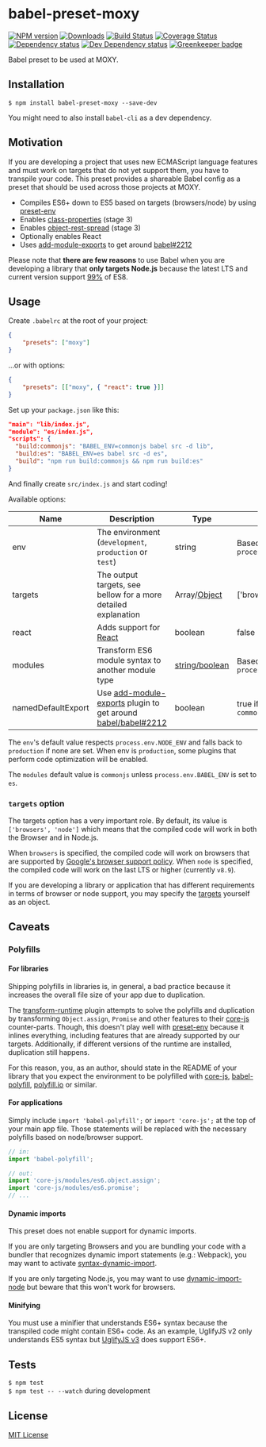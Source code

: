 # babel-preset-moxy

[![NPM version][npm-image]][npm-url] [![Downloads][downloads-image]][npm-url] [![Build Status][travis-image]][travis-url] [![Coverage Status][codecov-image]][codecov-url] [![Dependency status][david-dm-image]][david-dm-url] [![Dev Dependency status][david-dm-dev-image]][david-dm-dev-url] [![Greenkeeper badge][greenkeeper-image]][greenkeeper-url]

[npm-url]:https://npmjs.org/package/babel-preset-moxy
[npm-image]:http://img.shields.io/npm/v/babel-preset-moxy.svg
[downloads-image]:http://img.shields.io/npm/dm/babel-preset-moxy.svg
[travis-url]:https://travis-ci.org/moxystudio/babel-preset-moxy
[travis-image]:http://img.shields.io/travis/moxystudio/babel-preset-moxy/master.svg
[codecov-url]:https://codecov.io/gh/moxystudio/babel-preset-moxy
[codecov-image]:https://img.shields.io/codecov/c/github/moxystudio/babel-preset-moxy/master.svg
[david-dm-url]:https://david-dm.org/moxystudio/babel-preset-moxy
[david-dm-image]:https://img.shields.io/david/moxystudio/babel-preset-moxy.svg
[david-dm-dev-url]:https://david-dm.org/moxystudio/babel-preset-moxy?type=dev
[david-dm-dev-image]:https://img.shields.io/david/dev/moxystudio/babel-preset-moxy.svg
[greenkeeper-image]:https://badges.greenkeeper.io/moxystudio/babel-preset-moxy.svg
[greenkeeper-url]:https://greenkeeper.io

Babel preset to be used at MOXY.


## Installation

`$ npm install babel-preset-moxy --save-dev`

You might need to also install `babel-cli` as a dev dependency.


## Motivation

If you are developing a project that uses new ECMAScript language features and must work on targets that do not yet support them, you have to transpile your code. This preset provides a shareable Babel config as a preset that should be used across those projects at MOXY.

- Compiles ES6+ down to ES5 based on targets (browsers/node) by using [preset-env](https://www.npmjs.com/package/babel-preset-env)
- Enables [class-properties](https://www.npmjs.com/package/babel-plugin-transform-class-properties) (stage 3)
- Enables [object-rest-spread](https://www.npmjs.com/package/babel-plugin-transform-object-rest-spread) (stage 3)
- Optionally enables React
- Uses [add-module-exports](https://github.com/59naga/babel-plugin-add-module-exports) to get around [babel#2212](https://github.com/babel/babel/issues/2212)

Please note that **there are few reasons** to use Babel when you are developing a library that **only targets Node.js** because the latest LTS and current version support [99%](http://node.green/) of ES8.


## Usage

Create `.babelrc` at the root of your project:

```json
{
    "presets": ["moxy"]
}
```

...or with options:

```json
{
    "presets": [["moxy", { "react": true }]]
}
```

Set up your `package.json` like this:

```json
"main": "lib/index.js",
"module": "es/index.js",
"scripts": {
  "build:commonjs": "BABEL_ENV=commonjs babel src -d lib",
  "build:es": "BABEL_ENV=es babel src -d es",
  "build": "npm run build:commonjs && npm run build:es"
}
```

And finally create `src/index.js` and start coding!


Available options:

| Name   | Description   | Type     | Default |
| ------ | ------------- | -------- | ------- |
| env | The environment (`development`, `production` or `test`) | string | Based on `process.env.NODE_ENV` |
| targets | The output targets, see bellow for a more detailed explanation | Array/[Object](https://www.npmjs.com/package/babel-preset-env#targets) | ['browsers', 'node']
| react | Adds support for [React](https://reactjs.org/) | boolean | false |
| modules | Transform ES6 module syntax to another module type | [string/boolean](https://www.npmjs.com/package/babel-preset-env#modules) | Based on `process.env.BABEL_ENV` |
| namedDefaultExport | Use [add-module-exports](https://github.com/59naga/babel-plugin-add-module-exports) plugin to get around [babel/babel#2212](https://github.com/babel/babel/issues/2212) | boolean | true if modules is `commonjs` |

The `env`'s default value respects `process.env.NODE_ENV` and falls back to `production` if none are set. When env is `production`, some plugins that perform code optimization will be enabled.

The `modules` default value is `commonjs` unless `process.env.BABEL_ENV` is set to `es`.


### `targets` option

The targets option has a very important role. By default, its value is `['browsers', 'node']` which means that the compiled code will work in both the Browser and in Node.js.

When `browsers` is specified, the compiled code will work on browsers that are supported by [Google's browser support policy](https://github.com/awkaiser/browserslist-config-google). When `node` is specified, the compiled code will work on the last LTS or higher (currently `v8.9`).

If you are developing a library or application that has different requirements in terms of browser or node support, you may specify the [targets](https://www.npmjs.com/package/babel-preset-env#targets) yourself as an object.


## Caveats

### Polyfills

#### For libraries

Shipping polyfills in libraries is, in general, a bad practice because it increases the overall file size of your app due to duplication.

The [transform-runtime](https://www.npmjs.com/package/babel-plugin-transform-runtime) plugin attempts to solve the polyfills and duplication by transforming `Object.assign`, `Promise` and other features to their [core-js](https://github.com/zloirock/core-js) counter-parts. Though, this doesn't play well with [preset-env](https://github.com/babel/babel-preset-env/tree/1.x/) because it inlines everything, including features that are already supported by our targets. Additionally, if different versions of the runtime are installed, duplication still happens.

For this reason, you, as an author, should state in the README of your library that you expect the environment to be polyfilled with [core-js](https://github.com/zloirock/core-js), [babel-polyfill](https://babeljs.io/docs/usage/polyfill/), [polyfill.io](https://polyfill.io/) or similar.

#### For applications

Simply include `import 'babel-polyfill';` or `import 'core-js';` at the top of your main app file.
Those statements will be replaced with the necessary polyfills based on node/browser support.

```js
// in:
import 'babel-polyfill';

// out:
import 'core-js/modules/es6.object.assign';
import 'core-js/modules/es6.promise';
// ...
```

#### Dynamic imports

This preset does not enable support for dynamic imports.

If you are only targeting Browsers and you are bundling your code with a bundler that recognizes dynamic import statements (e.g.: Webpack), you may want to activate [syntax-dynamic-import](https://www.npmjs.com/package/babel-plugin-syntax-dynamic-import).

If you are only targeting Node.js, you may want to use [dynamic-import-node]( https://www.npmjs.com/package/babel-plugin-dynamic-import-node) but beware that this won't work for browsers.

#### Minifying

You must use a minifier that understands ES6+ syntax because the transpiled code might contain ES6+ code.
As an example, UglifyJS v2 only understands ES5 syntax but [UglifyJS v3](https://www.npmjs.com/package/uglify-es) does support ES6+.


## Tests

`$ npm test`   
`$ npm test -- --watch` during development


## License

[MIT License](http://opensource.org/licenses/MIT)
